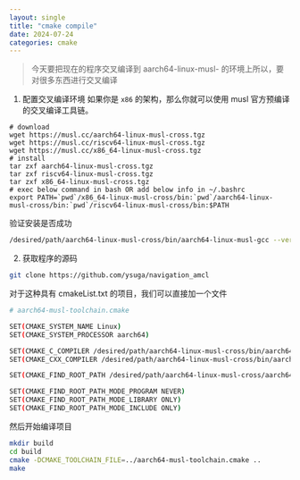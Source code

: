 ```yaml
---
layout: single
title: "cmake compile"
date: 2024-07-24
categories: cmake 
---
```

> 今天要把现在的程序交叉编译到 aarch64-linux-musl- 的环境上所以，要对很多东西进行交叉编译

1. 配置交叉编译环境
如果你是 `x86`  的架构，那么你就可以使用 musl 官方预编译的交叉编译工具链。

```
# download
wget https://musl.cc/aarch64-linux-musl-cross.tgz
wget https://musl.cc/riscv64-linux-musl-cross.tgz
wget https://musl.cc/x86_64-linux-musl-cross.tgz
# install
tar zxf aarch64-linux-musl-cross.tgz
tar zxf riscv64-linux-musl-cross.tgz
tar zxf x86_64-linux-musl-cross.tgz
# exec below command in bash OR add below info in ~/.bashrc
export PATH=`pwd`/x86_64-linux-musl-cross/bin:`pwd`/aarch64-linux-musl-cross/bin:`pwd`/riscv64-linux-musl-cross/bin:$PATH

```
验证安装是否成功
```bash
/desired/path/aarch64-linux-musl-cross/bin/aarch64-linux-musl-gcc --version
```
2. 获取程序的源码
```bash
git clone https://github.com/ysuga/navigation_amcl
```
对于这种具有 cmakeList.txt 的项目，我们可以直接加一个文件

```bash
# aarch64-musl-toolchain.cmake

SET(CMAKE_SYSTEM_NAME Linux)
SET(CMAKE_SYSTEM_PROCESSOR aarch64)

SET(CMAKE_C_COMPILER /desired/path/aarch64-linux-musl-cross/bin/aarch64-linux-musl-gcc)
SET(CMAKE_CXX_COMPILER /desired/path/aarch64-linux-musl-cross/bin/aarch64-linux-musl-g++)

SET(CMAKE_FIND_ROOT_PATH /desired/path/aarch64-linux-musl-cross/aarch64-linux-musl)

SET(CMAKE_FIND_ROOT_PATH_MODE_PROGRAM NEVER)
SET(CMAKE_FIND_ROOT_PATH_MODE_LIBRARY ONLY)
SET(CMAKE_FIND_ROOT_PATH_MODE_INCLUDE ONLY)
```
然后开始编译项目

```bash
mkdir build
cd build
cmake -DCMAKE_TOOLCHAIN_FILE=../aarch64-musl-toolchain.cmake ..
make
```